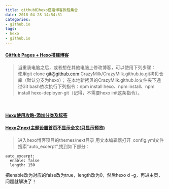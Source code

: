 ```yaml
---
title: github和hexo搭建博客教程集合
date: 2018-04-28 14:54:31
categories:
- github.io
tags:
- hexo
- github.io
---
```

#### [GitHub Pages + Hexo搭建博客](http://crazymilk.github.io/2015/12/28/GitHub-Pages-Hexo%E6%90%AD%E5%BB%BA%E5%8D%9A%E5%AE%A2/#more)


>当重装电脑之后，或者想在其他电脑上修改博客，可以使用下列步骤：  
使用git clone git@github.com:CrazyMilk/CrazyMilk.github.io.git拷贝仓库（默认分支为hexo）；
在本地新拷贝的CrazyMilk.github.io文件夹下通过Git bash依次执行下列指令：npm install hexo、npm install、npm install hexo-deployer-git（记得，不需要hexo init这条指令）。

  ​

#### [Hexo使用攻略-添加分类及标签](https://www.jianshu.com/p/e17711e44e00)

#### [Hexo之next主题设置首页不显示全文(只显示预览)](https://www.jianshu.com/p/393d067dba8d)
> 进入hexo博客项目的themes/next目录
用文本编辑器打开_config.yml文件
搜索"auto_excerpt",找到如下部分：
```
auto_excerpt:
  enable: false
  length: 150
```
把enable改为对应的false改为true，length改为0，然后hexo d -g，再进主页，问题就解决了！


